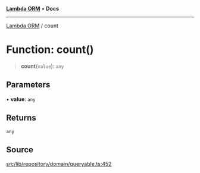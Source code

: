[**Lambda ORM**](../README.md) • **Docs**

***

[Lambda ORM](../README.md) / count

# Function: count()

> **count**(`value`): `any`

## Parameters

• **value**: `any`

## Returns

`any`

## Source

[src/lib/repository/domain/queryable.ts:452](https://github.com/lambda-orm/lambdaorm-base/blob/7ab89b6bcd2fea05971e688ab15feca3a500d972/src/lib/repository/domain/queryable.ts#L452)

